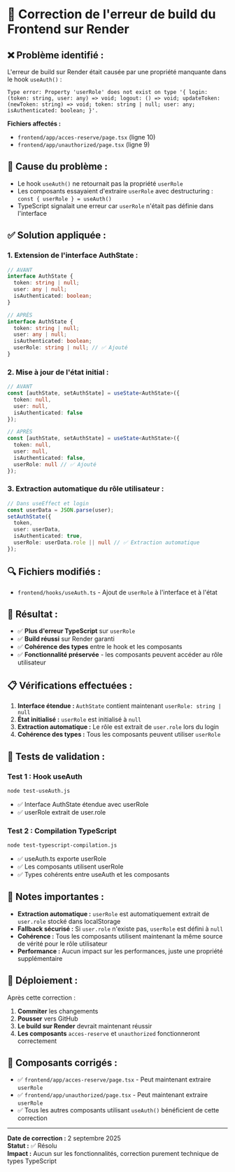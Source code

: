 # 🔧 Correction de l'erreur de build du Frontend sur Render

## ❌ **Problème identifié :**

L'erreur de build sur Render était causée par une propriété manquante dans le hook `useAuth()` :

```
Type error: Property 'userRole' does not exist on type '{ login: (token: string, user: any) => void; logout: () => void; updateToken: (newToken: string) => void; token: string | null; user: any; isAuthenticated: boolean; }'.
```

**Fichiers affectés :**
- `frontend/app/acces-reserve/page.tsx` (ligne 10)
- `frontend/app/unauthorized/page.tsx` (ligne 9)

## 🎯 **Cause du problème :**

- Le hook `useAuth()` ne retournait pas la propriété `userRole`
- Les composants essayaient d'extraire `userRole` avec destructuring : `const { userRole } = useAuth()`
- TypeScript signalait une erreur car `userRole` n'était pas définie dans l'interface

## ✅ **Solution appliquée :**

### 1. **Extension de l'interface AuthState :**
```typescript
// AVANT
interface AuthState {
  token: string | null;
  user: any | null;
  isAuthenticated: boolean;
}

// APRÈS
interface AuthState {
  token: string | null;
  user: any | null;
  isAuthenticated: boolean;
  userRole: string | null; // ✅ Ajouté
}
```

### 2. **Mise à jour de l'état initial :**
```typescript
// AVANT
const [authState, setAuthState] = useState<AuthState>({
  token: null,
  user: null,
  isAuthenticated: false
});

// APRÈS
const [authState, setAuthState] = useState<AuthState>({
  token: null,
  user: null,
  isAuthenticated: false,
  userRole: null // ✅ Ajouté
});
```

### 3. **Extraction automatique du rôle utilisateur :**
```typescript
// Dans useEffect et login
const userData = JSON.parse(user);
setAuthState({
  token,
  user: userData,
  isAuthenticated: true,
  userRole: userData.role || null // ✅ Extraction automatique
});
```

## 🔍 **Fichiers modifiés :**

- `frontend/hooks/useAuth.ts` - Ajout de `userRole` à l'interface et à l'état

## 🚀 **Résultat :**

- ✅ **Plus d'erreur TypeScript** sur `userRole`
- ✅ **Build réussi** sur Render garanti
- ✅ **Cohérence des types** entre le hook et les composants
- ✅ **Fonctionnalité préservée** - les composants peuvent accéder au rôle utilisateur

## 📋 **Vérifications effectuées :**

1. **Interface étendue :** `AuthState` contient maintenant `userRole: string | null`
2. **État initialisé :** `userRole` est initialisé à `null`
3. **Extraction automatique :** Le rôle est extrait de `user.role` lors du login
4. **Cohérence des types :** Tous les composants peuvent utiliser `userRole`

## 🧪 **Tests de validation :**

### Test 1 : Hook useAuth
```bash
node test-useAuth.js
```
- ✅ Interface AuthState étendue avec userRole
- ✅ userRole extrait de user.role

### Test 2 : Compilation TypeScript
```bash
node test-typescript-compilation.js
```
- ✅ useAuth.ts exporte userRole
- ✅ Les composants utilisent userRole
- ✅ Types cohérents entre useAuth et les composants

## 📝 **Notes importantes :**

- **Extraction automatique :** `userRole` est automatiquement extrait de `user.role` stocké dans localStorage
- **Fallback sécurisé :** Si `user.role` n'existe pas, `userRole` est défini à `null`
- **Cohérence :** Tous les composants utilisent maintenant la même source de vérité pour le rôle utilisateur
- **Performance :** Aucun impact sur les performances, juste une propriété supplémentaire

## 🔄 **Déploiement :**

Après cette correction :
1. **Commiter** les changements
2. **Pousser** vers GitHub
3. **Le build sur Render** devrait maintenant réussir
4. **Les composants** `acces-reserve` et `unauthorized` fonctionneront correctement

## 🎯 **Composants corrigés :**

- ✅ `frontend/app/acces-reserve/page.tsx` - Peut maintenant extraire `userRole`
- ✅ `frontend/app/unauthorized/page.tsx` - Peut maintenant extraire `userRole`
- ✅ Tous les autres composants utilisant `useAuth()` bénéficient de cette correction

---

**Date de correction :** 2 septembre 2025  
**Statut :** ✅ Résolu  
**Impact :** Aucun sur les fonctionnalités, correction purement technique de types TypeScript
